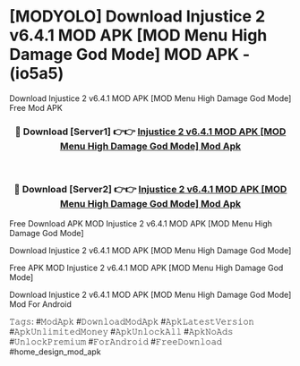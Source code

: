 # [MODYOLO] Download Injustice 2 v6.4.1 MOD APK [MOD Menu High Damage God Mode] MOD APK - (io5a5)
Download Injustice 2 v6.4.1 MOD APK [MOD Menu High Damage God Mode] Free Mod APK

<div align="center">
<h3>🔴 Download [Server1] 👉👉 <a href="https://apk-comot.site?title=Injustice_2_v6.4.1_MOD_APK_[MOD_Menu_High_Damage_God_Mode]">Injustice 2 v6.4.1 MOD APK [MOD Menu High Damage God Mode] Mod Apk</a></h3><br>

<h3>🔴 Download [Server2] 👉👉 <a href="https://apk-comot.site?title=Injustice_2_v6.4.1_MOD_APK_[MOD_Menu_High_Damage_God_Mode]">Injustice 2 v6.4.1 MOD APK [MOD Menu High Damage God Mode] Mod Apk</a></h3>
</div>


Free Download APK MOD Injustice 2 v6.4.1 MOD APK [MOD Menu High Damage God Mode]

Download Injustice 2 v6.4.1 MOD APK [MOD Menu High Damage God Mode] 

Free APK MOD Injustice 2 v6.4.1 MOD APK [MOD Menu High Damage God Mode] 

Download Injustice 2 v6.4.1 MOD APK [MOD Menu High Damage God Mode] Mod For Android

𝚃𝚊𝚐𝚜: #𝙼𝚘𝚍𝙰𝚙𝚔 #𝙳𝚘𝚠𝚗𝚕𝚘𝚊𝚍𝙼𝚘𝚍𝙰𝚙𝚔 #𝙰𝚙𝚔𝙻𝚊𝚝𝚎𝚜𝚝𝚅𝚎𝚛𝚜𝚒𝚘𝚗 #𝙰𝚙𝚔𝚄𝚗𝚕𝚒𝚖𝚒𝚝𝚎𝚍𝙼𝚘𝚗𝚎𝚢 #𝙰𝚙𝚔𝚄𝚗𝚕𝚘𝚌𝚔𝙰𝚕𝚕 #𝙰𝚙𝚔𝙽𝚘𝙰𝚍𝚜 #𝚄𝚗𝚕𝚘𝚌𝚔𝙿𝚛𝚎𝚖𝚒𝚞𝚖 #𝙵𝚘𝚛𝙰𝚗𝚍𝚛𝚘𝚒𝚍 #𝙵𝚛𝚎𝚎𝙳𝚘𝚠𝚗𝚕𝚘𝚊𝚍 #home_design_mod_apk